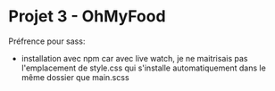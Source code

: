 # Projet 3 - OhMyFood

Préfrence pour sass:
- installation avec npm car avec live watch, je ne maitrisais pas l'emplacement de style.css qui s'installe automatiquement dans le même dossier que main.scss